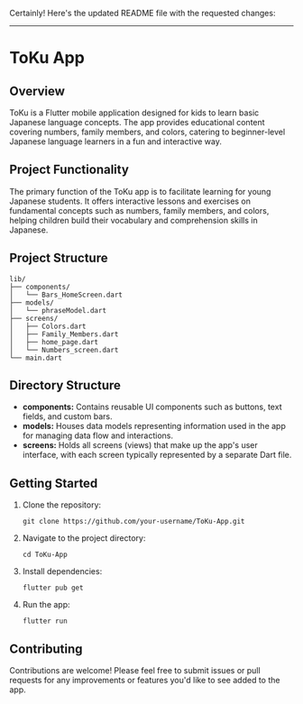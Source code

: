 Certainly! Here's the updated README file with the requested changes:

---

# ToKu App

## Overview

ToKu is a Flutter mobile application designed for kids to learn basic Japanese language concepts. The app provides educational content covering numbers, family members, and colors, catering to beginner-level Japanese language learners in a fun and interactive way.

## Project Functionality

The primary function of the ToKu app is to facilitate learning for young Japanese students. It offers interactive lessons and exercises on fundamental concepts such as numbers, family members, and colors, helping children build their vocabulary and comprehension skills in Japanese.

## Project Structure

```
lib/
├── components/
│   └── Bars_HomeScreen.dart
├── models/
│   └── phraseModel.dart
├── screens/
│   ├── Colors.dart
│   ├── Family_Members.dart
│   ├── home_page.dart
│   └── Numbers_screen.dart
└── main.dart
```

## Directory Structure

- **components:** Contains reusable UI components such as buttons, text fields, and custom bars.
- **models:** Houses data models representing information used in the app for managing data flow and interactions.
- **screens:** Holds all screens (views) that make up the app's user interface, with each screen typically represented by a separate Dart file.

## Getting Started

1. Clone the repository:

   ```
   git clone https://github.com/your-username/ToKu-App.git
   ```

2. Navigate to the project directory:

   ```
   cd ToKu-App
   ```

3. Install dependencies:

   ```
   flutter pub get
   ```

4. Run the app:

   ```
   flutter run
   ```

## Contributing

Contributions are welcome! Please feel free to submit issues or pull requests for any improvements or features you'd like to see added to the app.
